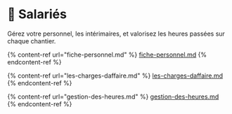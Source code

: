# 👫 Salariés

Gérez votre personnel, les intérimaires, et valorisez les heures passées sur chaque chantier.

{% content-ref url="fiche-personnel.md" %}
[fiche-personnel.md](fiche-personnel.md)
{% endcontent-ref %}

{% content-ref url="les-charges-daffaire.md" %}
[les-charges-daffaire.md](les-charges-daffaire.md)
{% endcontent-ref %}

{% content-ref url="gestion-des-heures.md" %}
[gestion-des-heures.md](gestion-des-heures.md)
{% endcontent-ref %}
